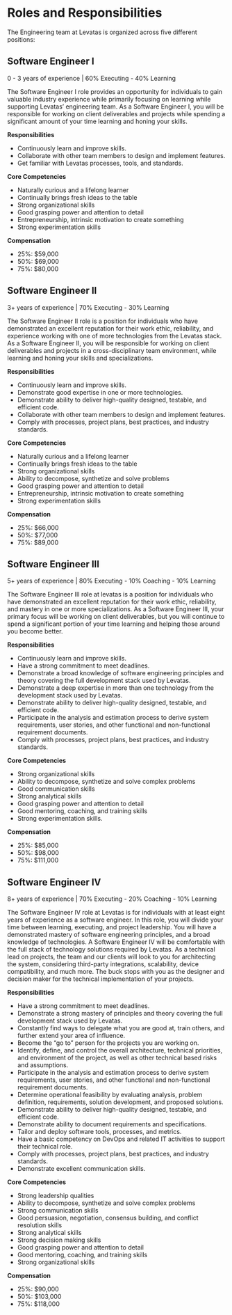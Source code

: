 # Roles and Responsibilities

The Engineering team at Levatas is organized across five different positions:

## Software Engineer I
0 - 3 years of experience | 60% Executing - 40% Learning 

The Software Engineer I role provides an opportunity for individuals to gain valuable industry experience while primarily focusing on learning while supporting Levatas’ engineering team. As a Software Engineer I, you will be responsible for working on client deliverables and projects while spending a significant amount of your time learning and honing your skills.

__Responsibilities__
* Continuously learn and improve skills.
* Collaborate with other team members to design and implement features.
* Get familiar with Levatas processes, tools, and standards.

__Core Competencies__
* Naturally curious and a lifelong learner
* Continually brings fresh ideas to the table
* Strong organizational skills
* Good grasping power and attention to detail
* Entrepreneurship, intrinsic motivation to create something
* Strong experimentation skills

__Compensation__
* 25%: $59,000
* 50%: $69,000	
* 75%: $80,000

## Software Engineer II
3+ years of experience | 70% Executing - 30% Learning 

The Software Engineer II role is a position for individuals who have demonstrated an excellent reputation for their work ethic, reliability, and experience working with one of more technologies from the Levatas stack. As a Software Engineer II, you will be responsible for working on client deliverables and projects in a cross-disciplinary team environment, while learning and honing your skills and specializations. 

__Responsibilities__
* Continuously learn and improve skills.
* Demonstrate good expertise in one or more technologies.
* Demonstrate ability to deliver high-quality designed, testable, and efficient code.
* Collaborate with other team members to design and implement features.
* Comply with processes, project plans, best practices, and industry standards.

__Core Competencies__
* Naturally curious and a lifelong learner
* Continually brings fresh ideas to the table
* Strong organizational skills
* Ability to decompose, synthetize and solve problems
* Good grasping power and attention to detail
* Entrepreneurship, intrinsic motivation to create something
* Strong experimentation skills

__Compensation__
* 25%: $66,000	
* 50%: $77,000	
* 75%: $89,000

## Software Engineer III
5+ years of experience | 80% Executing - 10% Coaching - 10% Learning

The Software Engineer III role at levatas is a position for individuals who have demonstrated an excellent reputation for their work ethic, reliability, and mastery in one or more specializations. As a Software Engineer III, your primary focus will be working on client deliverables, but you will continue to spend a significant portion of your time learning and helping those around you become better.

__Responsibilities__
* Continuously learn and improve skills.
* Have a strong commitment to meet deadlines.
* Demonstrate a broad knowledge of software engineering principles and theory covering the full development stack used by Levatas.
* Demonstrate a deep expertise in more than one technology from the development stack used by Levatas.
* Demonstrate ability to deliver high-quality designed, testable, and efficient code.
* Participate in the analysis and estimation process to derive system requirements, user stories, and other functional and non-functional requirement documents.
* Comply with processes, project plans, best practices, and industry standards.

__Core Competencies__
* Strong organizational skills
* Ability to decompose, synthetize and solve complex problems
* Good communication skills
* Strong analytical skills
* Good grasping power and attention to detail
* Good mentoring, coaching, and training skills
* Strong experimentation skills.

__Compensation__
* 25%: $85,000
* 50%: $98,000	
* 75%: $111,000

## Software Engineer IV
8+ years of experience | 70% Executing - 20% Coaching - 10% Learning

The Software Engineer IV role at Levatas is for individuals with at least eight years of experience as a software engineer. In this role, you will divide your time between learning, executing, and project leadership. You will have a demonstrated mastery of software engineering principles, and a broad knowledge of technologies. A Software Engineer IV will be comfortable with the full stack of technology solutions required by Levatas. As a technical lead on projects, the team and our clients will look to you for architecting the system, considering third-party integrations, scalability, device compatibility, and much more. The buck stops with you as the designer and decision maker for the technical implementation of your projects.

__Responsibilities__
* Have a strong commitment to meet deadlines.
* Demonstrate a strong mastery of principles and theory covering the full development stack used by Levatas.
* Constantly find ways to delegate what you are good at, train others, and further extend your area of influence.
* Become the “go to” person for the projects you are working on.
* Identify, define, and control the overall architecture, technical priorities, and environment of the project, as well as other technical based risks and assumptions.
* Participate in the analysis and estimation process to derive system requirements, user stories, and other functional and non-functional requirement documents.
* Determine operational feasibility by evaluating analysis, problem definition, requirements, solution development, and proposed solutions.
* Demonstrate ability to deliver high-quality designed, testable, and efficient code.
* Demonstrate ability to document requirements and specifications.
* Tailor and deploy software tools, processes, and metrics.
* Have a basic competency on DevOps and related IT activities to support their technical role.
* Comply with processes, project plans, best practices, and industry standards.
* Demonstrate excellent communication skills.

__Core Competencies__
* Strong leadership qualities
* Ability to decompose, synthetize and solve complex problems
* Strong communication skills
* Good persuasion, negotiation, consensus building, and conflict resolution skills
* Strong analytical skills
* Strong decision making skills
* Good grasping power and attention to detail
* Good mentoring, coaching, and training skills
* Strong organizational skills

__Compensation__
* 25%: $90,000
* 50%: $103,000	
* 75%: $118,000

